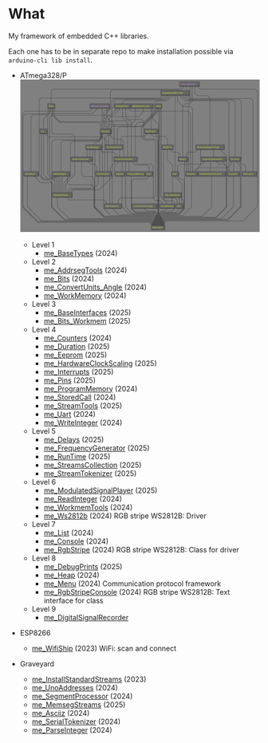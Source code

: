 # What

My framework of embedded C++ libraries.

Each one has to be in separate repo to make installation possible
via `arduino-cli lib install`.

* ATmega328/P
  ![Dependency graph][Dependency graph]
  * Level 1
    * [me_BaseTypes][me_BaseTypes] (2024)
  * Level 2
    * [me_AddrsegTools][me_AddrsegTools] (2024)
    * [me_Bits][me_Bits] (2024)
    * [me_ConvertUnits_Angle][me_ConvertUnits_Angle] (2024)
    * [me_WorkMemory][me_WorkMemory] (2024)
  * Level 3
    * [me_BaseInterfaces][me_BaseInterfaces] (2025)
    * [me_Bits_Workmem][me_Bits_Workmem] (2025)
  * Level 4
    * [me_Counters][me_Counters] (2024)
    * [me_Duration][me_Duration] (2025)
    * [me_Eeprom][me_Eeprom] (2025)
    * [me_HardwareClockScaling][me_HardwareClockScaling] (2025)
    * [me_Interrupts][me_Interrupts] (2025)
    * [me_Pins][me_Pins] (2025)
    * [me_ProgramMemory][me_ProgramMemory] (2024)
    * [me_StoredCall][me_StoredCall] (2024)
    * [me_StreamTools][me_StreamTools] (2025)
    * [me_Uart][me_Uart] (2024)
    * [me_WriteInteger][me_WriteInteger] (2024)
  * Level 5
    * [me_Delays][me_Delays] (2025)
    * [me_FrequencyGenerator][me_FrequencyGenerator] (2025)
    * [me_RunTime][me_RunTime] (2025)
    * [me_StreamsCollection][me_StreamsCollection] (2025)
    * [me_StreamTokenizer][me_StreamTokenizer] (2025)
  * Level 6
    * [me_ModulatedSignalPlayer][me_ModulatedSignalPlayer] (2025)
    * [me_ReadInteger][me_ReadInteger] (2024)
    * [me_WorkmemTools][me_WorkmemTools] (2024)
    * [me_Ws2812b][me_Ws2812b] (2024) RGB stripe WS2812B: Driver
  * Level 7
    * [me_List][me_List] (2024)
    * [me_Console][me_Console] (2024)
    * [me_RgbStripe][me_RgbStripe] (2024) RGB stripe WS2812B: Class for driver
  * Level 8
    * [me_DebugPrints][me_DebugPrints] (2025)
    * [me_Heap][me_Heap] (2024)
    * [me_Menu][me_Menu] (2024) Communication protocol framework
    * [me_RgbStripeConsole][me_RgbStripeConsole] (2024) RGB stripe WS2812B: Text interface for class
  * Level 9
    * [me_DigitalSignalRecorder][me_DigitalSignalRecorder]

* ESP8266
  * [me_WifiShip][me_WifiShip] (2023) WiFi: scan and connect

* Graveyard
  * [me_InstallStandardStreams][me_InstallStandardStreams] (2023)
  * [me_UnoAddresses][me_UnoAddresses] (2024)
  * [me_SegmentProcessor][me_SegmentProcessor] (2024)
  * [me_MemsegStreams][me_MemsegStreams] (2025)
  * [me_Asciiz][me_Asciiz] (2024)
  * [me_SerialTokenizer][me_SerialTokenizer] (2024)
  * [me_ParseInteger][me_ParseInteger] (2024)

[Dependency graph]: https://raw.githubusercontent.com/martin-eden/Embedded_Crafts/master/Parts/My%20AVR%20framework.svg

[me_BaseTypes]: https://github.com/martin-eden/Embedded-me_BaseTypes

[me_AddrsegTools]: https://github.com/martin-eden/Embedded-me_AddrsegTools
[me_Bits]: https://github.com/martin-eden/Embedded-me_Bits
[me_ConvertUnits_Angle]: https://github.com/martin-eden/Embedded-me_ConvertUnits_Angle
[me_WorkMemory]: https://github.com/martin-eden/Embedded-me_WorkMemory

[me_BaseInterfaces]: https://github.com/martin-eden/Embedded-me_BaseInterfaces
[me_Bits_Workmem]: https://github.com/martin-eden/Embedded-me_Bits_Workmem

[me_Counters]: https://github.com/martin-eden/Embedded-me_Counters
[me_Duration]: https://github.com/martin-eden/Embedded-me_Duration
[me_Eeprom]: https://github.com/martin-eden/Embedded-me_Eeprom
[me_HardwareClockScaling]: https://github.com/martin-eden/Embedded-me_HardwareClockScaling
[me_Interrupts]: https://github.com/martin-eden/Embedded-me_Interrupts
[me_Pins]: https://github.com/martin-eden/Embedded-me_Pins
[me_ProgramMemory]: https://github.com/martin-eden/Embedded-me_ProgramMemory
[me_StoredCall]: https://github.com/martin-eden/Embedded-me_StoredCall
[me_StreamTools]: https://github.com/martin-eden/Embedded-me_StreamTools
[me_Uart]: https://github.com/martin-eden/Embedded-me_Uart
[me_WriteInteger]: https://github.com/martin-eden/Embedded-me_WriteInteger

[me_Delays]: https://github.com/martin-eden/Embedded-me_Delays
[me_FrequencyGenerator]: https://github.com/martin-eden/Embedded-me_FrequencyGenerator
[me_RunTime]: https://github.com/martin-eden/Embedded-me_RunTime
[me_StreamsCollection]: https://github.com/martin-eden/Embedded-me_StreamsCollection
[me_StreamTokenizer]: https://github.com/martin-eden/Embedded-me_StreamTokenizer

[me_ModulatedSignalPlayer]: https://github.com/martin-eden/Embedded-me_ModulatedSignalPlayer
[me_ReadInteger]: https://github.com/martin-eden/Embedded-me_ReadInteger
[me_WorkmemTools]: https://github.com/martin-eden/Embedded-me_WorkmemTools
[me_Ws2812b]: https://github.com/martin-eden/Embedded-me_Ws2812b

[me_List]: https://github.com/martin-eden/Embedded-me_List
[me_Console]: https://github.com/martin-eden/Embedded-me_Console
[me_RgbStripe]: https://github.com/martin-eden/Embedded-me_RgbStripe

[me_DebugPrints]: https://github.com/martin-eden/Embedded-me_DebugPrints
[me_Heap]: https://github.com/martin-eden/Embedded-me_Heap
[me_Menu]: https://github.com/martin-eden/Embedded-me_Menu
[me_RgbStripeConsole]: https://github.com/martin-eden/Embedded-me_RgbStripeConsole

[me_DigitalSignalRecorder]: https://github.com/martin-eden/Embedded-me_DigitalSignalRecorder

[me_WifiShip]: https://github.com/martin-eden/Embedded-me_WifiShip

[me_InstallStandardStreams]: https://github.com/martin-eden/Embedded-me_InstallStandardStreams
[me_UnoAddresses]: https://github.com/martin-eden/Embedded-me_UnoAddresses
[me_SegmentProcessor]: https://github.com/martin-eden/Embedded-me_SegmentProcessor
[me_MemsegStreams]: https://github.com/martin-eden/Embedded-me_MemsegStreams
[me_Asciiz]: https://github.com/martin-eden/Embedded-me_Asciiz
[me_SerialTokenizer]: https://github.com/martin-eden/Embedded-me_SerialTokenizer
[me_ParseInteger]: https://github.com/martin-eden/Embedded-me_ParseInteger

